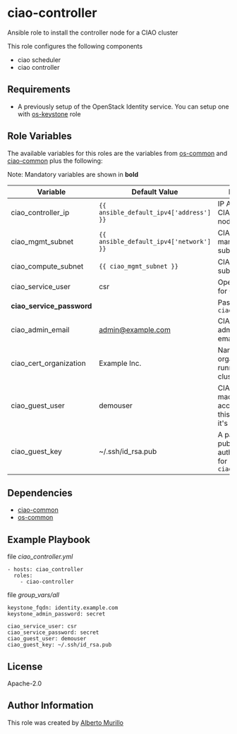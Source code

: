 # ciao-controller
Ansible role to install the controller node for a CIAO cluster

This role configures the following components

* ciao scheduler
* ciao controller

## Requirements
- A previously setup of the OpenStack Identity service.
  You can setup one with [os-keystone](https://github.com/clearlinux/clear-config-management/tree/master/roles/os-keystone) role

## Role Variables
The available variables for this roles are the variables from [os-common](https://github.com/clearlinux/clear-config-management/tree/master/roles/ciao-common) and [ciao-common](https://github.com/clearlinux/clear-config-management/tree/master/roles/ciao-common) plus the following:

Note: Mandatory variables are shown in **bold**

Variable  | Default Value | Description
--------  | ------------- | -----------
ciao_controller_ip | `{{ ansible_default_ipv4['address'] }}` | IP Address for CIAO controller node
ciao_mgmt_subnet | `{{ ansible_default_ipv4['network'] }}` | CIAO management subnet
ciao_compute_subnet | `{{ ciao_mgmt_subnet }}` | CIAO compute subnet
ciao_service_user | csr | OpenStack user for CIAO services
**ciao_service_password** | | Password for `ciao_service_user`
ciao_admin_email | admin@example.com | CIAO administrator email address
ciao_cert_organization | Example Inc. | Name of the organization running the CIAO cluster
ciao_guest_user | demouser | CIAO virtual machines can be accessed with this username and it's public key
ciao_guest_key | ~/.ssh/id_rsa.pub | A path to an SSH public authentication key for `ciao_guest_user`

## Dependencies
* [ciao-common](https://github.com/clearlinux/clear-config-management/tree/master/roles/ciao-common)
* [os-common](https://github.com/clearlinux/clear-config-management/tree/master/roles/os-common)

## Example Playbook
file *ciao_controller.yml*
```
- hosts: ciao_controller
  roles:
    - ciao-controller
```

file *group_vars/all*
```
keystone_fqdn: identity.example.com
keystone_admin_password: secret

ciao_service_user: csr
ciao_service_password: secret
ciao_guest_user: demouser
ciao_guest_key: ~/.ssh/id_rsa.pub
```

## License
Apache-2.0

## Author Information
This role was created by [Alberto Murillo](alberto.murillo.silva@intel.com)
